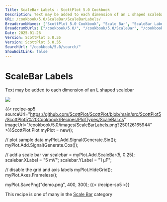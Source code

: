 ```yaml
---
Title: ScaleBar Labels - ScottPlot 5.0 Cookbook
Description: Text may be added to each dimension of an L shaped scalebar
URL: /cookbook/5.0/ScaleBar/ScaleBarLabels/
BreadcrumbNames: ["ScottPlot 5.0 Cookbook", "Scale Bar", "ScaleBar Labels"]
BreadcrumbUrls: ["/cookbook/5.0/", "/cookbook/5.0/ScaleBar", "/cookbook/5.0/ScaleBar/ScaleBarLabels"]
Date: 2025-01-26
Version: ScottPlot 5.0.55
Version: ScottPlot 5.0.55
SearchUrl: "/cookbook/5.0/search/"
ShowEditLink: false
---
```



<div class='d-flex align-items-center mt-5'>
<h1 class='me-2 text-dark my-0 border-0'>ScaleBar Labels</h1>
</div>

Text may be added to each dimension of an L shaped scalebar

[![](/cookbook/5.0/images/ScaleBarLabels.png?250126165944)](/cookbook/5.0/images/ScaleBarLabels.png?250126165944)

{{< recipe-sp5 sourceUrl="https://github.com/ScottPlot/ScottPlot/blob/main/src/ScottPlot5/ScottPlot5%20Cookbook/Recipes/PlotTypes/ScaleBar.cs" imageUrl="/cookbook/5.0/images/ScaleBarLabels.png?250126165944" >}}ScottPlot.Plot myPlot = new();

// plot sample data
myPlot.Add.Signal(Generate.Sin());
myPlot.Add.Signal(Generate.Cos());

// add a scale bar
var scalebar = myPlot.Add.ScaleBar(5, 0.25);
scalebar.XLabel = "5 mV";
scalebar.YLabel = "1 µF";

// disable the grid and axis labels
myPlot.HideGrid();
myPlot.Axes.Frameless();

myPlot.SavePng("demo.png", 400, 300);
{{< /recipe-sp5 >}}

<div class='my-5 text-center'>This recipe is one of many in the <a href='/cookbook/5.0/ScaleBar'>Scale Bar</a> category</div>



